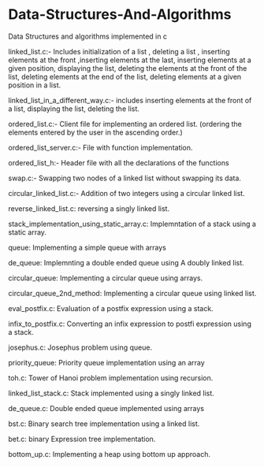 # Data-Structures-And-Algorithms
Data Structures and algorithms implemented in c

linked_list.c:-
Includes initialization of a list , deleting a list , inserting elements at the front ,inserting elements at the last, inserting elements at a given position, displaying the list, deleting the elements at the front of the  list, deleting elements at the end of the list, deleting elements at a given position in a list.

linked_list_in_a_different_way.c:-
includes inserting elements at the front of a list, displaying the list, deleting the list.

ordered_list.c:-
Client file for implementing an ordered list.
(ordering the elements entered by the user in the ascending order.)

ordered_list_server.c:-
File with function implementation.

ordered_list_h:-
Header file with all the declarations of the functions

swap.c:-
Swapping two nodes of a linked list without swapping its data.

circular_linked_list.c:-
Addition of two integers using a circular linked list.


reverse_linked_list.c:
reversing a singly linked list.

stack_implementation_using_static_array.c:
Implemntation of a stack using a static array.

queue:
Implementing a simple queue with arrays

de_queue:
Implemnting a double ended queue using A doubly linked list.

circular_queue:
Implementing a circular queue using arrays.

circular_queue_2nd_method:
Implementing a circular queue using linked list.

eval_postfix.c:
Evaluation of a postfix expression using a stack.

infix_to_postfix.c:
Converting an infix expression to postfi expression using a stack.

josephus.c:
Josephus problem using queue.

priority_queue:
Priority queue implementation using an array

toh.c:
Tower of Hanoi problem implementation using recursion.

linked_list_stack.c:
Stack implemented using a singly linked list.

de_queue.c:
Double ended queue implemented using arrays


bst.c:
Binary search tree implementation using a linked list.

bet.c:
binary Expression tree implementation.

bottom_up.c:
Implementing a heap using bottom up approach.

